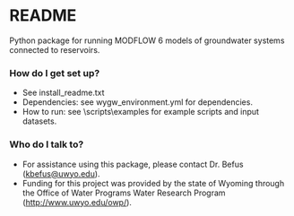 # README #

Python package for running MODFLOW 6 models of groundwater systems connected to reservoirs.


### How do I get set up? ###

* See install_readme.txt
* Dependencies: see wygw_environment.yml for dependencies.
* How to run: see \scripts\examples for example scripts and input datasets.


### Who do I talk to? ###

* For assistance using this package, please contact Dr. Befus (kbefus@uwyo.edu).
* Funding for this project was provided by the state of Wyoming through the Office of Water Programs Water Research Program (http://www.uwyo.edu/owp/).
